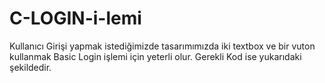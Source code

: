 # C-LOGIN-i-lemi
Kullanıcı Girişi yapmak istediğimizde tasarımımızda iki textbox ve bir vuton kullanmak Basic Login işlemi için yeterli olur. Gerekli Kod ise yukarıdaki şekildedir.

